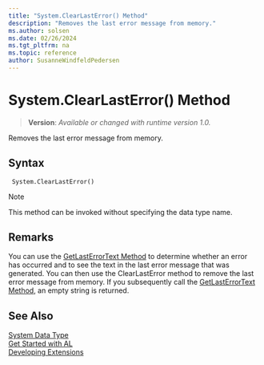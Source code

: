 ```yaml
---
title: "System.ClearLastError() Method"
description: "Removes the last error message from memory."
ms.author: solsen
ms.date: 02/26/2024
ms.tgt_pltfrm: na
ms.topic: reference
author: SusanneWindfeldPedersen
---
```

[//]: # (START>DO_NOT_EDIT)
[//]: # (IMPORTANT:Do not edit any of the content between here and the END>DO_NOT_EDIT.)
[//]: # (Any modifications should be made in the .xml files in the ModernDev repo.)
# System.ClearLastError() Method
> **Version**: _Available or changed with runtime version 1.0._

Removes the last error message from memory.


## Syntax
```AL
 System.ClearLastError()
```
> [!NOTE]
> This method can be invoked without specifying the data type name.


[//]: # (IMPORTANT: END>DO_NOT_EDIT)

## Remarks

You can use the [GetLastErrorText Method](../../methods-auto/system/system-getlasterrortext--method.md) to determine whether an error has occurred and to see the text in the last error message that was generated. You can then use the ClearLastError method to remove the last error message from memory. If you subsequently call the [GetLastErrorText Method](../../methods-auto/system/system-getlasterrortext--method.md), an empty string is returned. 


## See Also

[System Data Type](system-data-type.md)  
[Get Started with AL](../../devenv-get-started.md)  
[Developing Extensions](../../devenv-dev-overview.md)